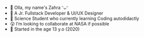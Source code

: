 - 👋 Olla, my name's Zahra ᵔᴗᵔ
- 👀 A Jr. Fullstack Developer & UI/UX Designer
- 🌱 Science Student who currently learning Coding autodidactly
- 😲 I’m looking to collaborate at NASA if possible
- 🤺 Started in the age 13 y.o (2020)

<!---
munafzahra/munafzahra is a ✨ special ✨ repository because its `README.md` (this file) appears on your GitHub profile.
You can click the Preview link to take a look at your changes.
--->
